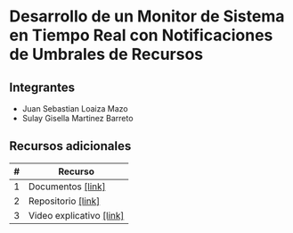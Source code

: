 # Desarrollo de un Monitor de Sistema en Tiempo Real con Notificaciones de Umbrales de Recursos

## Integrantes

* Juan Sebastian Loaiza Mazo
* Sulay Gisella Martinez Barreto

## Recursos adicionales

|#|Recurso|
|---|---|
|1|Documentos [[link]](documentos/)|
|2|Repositorio [[link]](https://github.com/DuvanR0598/proyectos_2025-1/tree/main/virtual/GR-02)|
|3|Video explicativo [[link]](https://drive.google.com/drive/folders/1W4xpABlzpevXa1pERU968nx6R1xZwtY6?usp=sharing)|
